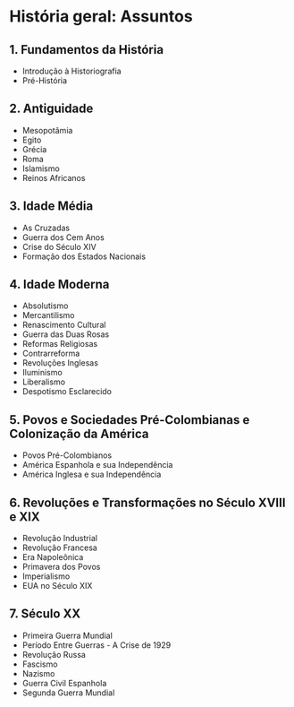 # História geral: Assuntos

## 1. Fundamentos da História
- Introdução à Historiografia
- Pré-História

## 2. Antiguidade
- Mesopotâmia
- Egito
- Grécia
- Roma
- Islamismo
- Reinos Africanos

## 3. Idade Média
- As Cruzadas
- Guerra dos Cem Anos
- Crise do Século XIV
- Formação dos Estados Nacionais

## 4. Idade Moderna
- Absolutismo
- Mercantilismo
- Renascimento Cultural
- Guerra das Duas Rosas
- Reformas Religiosas
- Contrarreforma
- Revoluções Inglesas
- Iluminismo
- Liberalismo
- Despotismo Esclarecido

## 5. Povos e Sociedades Pré-Colombianas e Colonização da América
- Povos Pré-Colombianos
- América Espanhola e sua Independência
- América Inglesa e sua Independência

## 6. Revoluções e Transformações no Século XVIII e XIX
- Revolução Industrial
- Revolução Francesa
- Era Napoleônica
- Primavera dos Povos
- Imperialismo
- EUA no Século XIX

## 7. Século XX
- Primeira Guerra Mundial
- Período Entre Guerras - A Crise de 1929
- Revolução Russa
- Fascismo
- Nazismo
- Guerra Civil Espanhola
- Segunda Guerra Mundial
